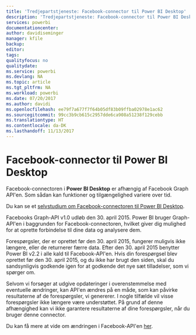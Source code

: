 ```yaml
---
title: 'Tredjepartstjeneste: Facebook-connector til Power BI Desktop'
description: 'Tredjepartstjeneste: Facebook-connector til Power BI Desktop'
services: powerbi
documentationcenter: 
author: davidiseminger
manager: kfile
backup: 
editor: 
tags: 
qualityfocus: no
qualitydate: 
ms.service: powerbi
ms.devlang: NA
ms.topic: article
ms.tgt_pltfrm: NA
ms.workload: powerbi
ms.date: 07/20/2017
ms.author: davidi
ms.openlocfilehash: ee79f7a677f7f64b05df83b09ffba02978e1ac62
ms.sourcegitcommit: 99cc3b9cb615c2957dde6ca908a51238f129cebb
ms.translationtype: HT
ms.contentlocale: da-DK
ms.lasthandoff: 11/13/2017
---
```

# <a name="facebook-connector-for-power-bi-desktop"></a>Facebook-connector til Power BI Desktop
Facebook-connectoren i **Power BI Desktop** er afhængig af Facebook Graph API'en. Som sådan kan funktioner og tilgængelighed variere over tid.

Du kan se et [selvstudium om Facebook-connectoren til Power BI Desktop](desktop-tutorial-facebook-analytics.md).

Facebooks Graph-API v1.0 udløb den 30.<sup></sup> april 2015. Power BI bruger Graph-API'en i baggrunden for Facebook-connectoren, hvilket giver dig mulighed for at oprette forbindelse til dine data og analysere dem.

Forespørgsler, der er oprettet før den 30.<sup></sup> april 2015, fungerer muligvis ikke længere, eller de returnerer færre data. Efter den 30.<sup></sup> april 2015 benytter Power BI v2.2 i alle kald til Facebook-API'en. Hvis din forespørgsel blev oprettet før den 30. april 2015, og du ikke har brugt den siden, skal du sandsynligvis godkende igen for at godkende det nye sæt tilladelser, som vi spørger om.

Selvom vi forsøger at udgive opdateringer i overenstemmelse med eventuelle ændringer, kan API'en ændres på en måde, som kan påvirke resultaterne af de forespørgsler, vi genererer. I nogle tilfælde vil visse forespørgsler ikke længere være understøttet. På grund af denne afhængighed kan vi ikke garantere resultaterne af dine forespørgsler, når du bruger denne connector.

Du kan få mere at vide om ændringen i Facebook-API'en [her](https://developers.facebook.com/docs/apps/changelog#v2_0).

